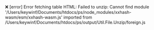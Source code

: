 ❌ [error] Error fetching table HTML: Failed to unzip: Cannot find module '/Users/keywinf/Documents/htdocs/ps/node_modules/xxhash-wasm/esm/xxhash-wasm.js' imported from /Users/keywinf/Documents/htdocs/ps/output/Util.File.Unzip/foreign.js